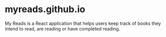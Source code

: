 # myreads.github.io
My Reads is a React application that helps users keep track of books they intend to read, are reading or have completed reading.
